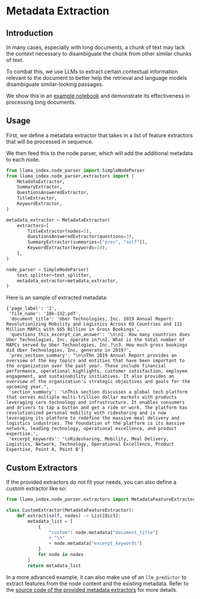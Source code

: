 # Metadata Extraction


## Introduction
In many cases, especially with long documents, a chunk of text may lack the context necessary to disambiguate the chunk from other similar chunks of text. 

To combat this, we use LLMs to extract certain contextual information relevant to the document to better help the retrieval and language models disambiguate similar-looking passages.

We show this in an [example notebook](https://github.com/jerryjliu/llama_index/blob/main/examples/metadata_extraction/MetadataExtractionSEC.ipynb) and demonstrate its effectiveness in processing long documents.

## Usage

First, we define a metadata extractor that takes in a list of feature extractors that will be processed in sequence.

We then feed this to the node parser, which will add the additional metadata to each node.
```python
from llama_index.node_parser import SimpleNodeParser
from llama_index.node_parser.extractors import (
    MetadataExtractor,
    SummaryExtractor,
    QuestionsAnsweredExtractor,
    TitleExtractor,
    KeywordExtractor,
)

metadata_extractor = MetadataExtractor(
    extractors=[
        TitleExtractor(nodes=5),
        QuestionsAnsweredExtractor(questions=3),
        SummaryExtractor(summaries=["prev", "self"]),
        KeywordExtractor(keywords=10),
    ],
)

node_parser = SimpleNodeParser(
    text_splitter=text_splitter,
    metadata_extractor=metadata_extractor,
)
```

Here is an sample of extracted metadata:

```
{'page_label': '2',
 'file_name': '10k-132.pdf',
 'document_title': 'Uber Technologies, Inc. 2019 Annual Report: Revolutionizing Mobility and Logistics Across 69 Countries and 111 Million MAPCs with $65 Billion in Gross Bookings',
 'questions_this_excerpt_can_answer': '\n\n1. How many countries does Uber Technologies, Inc. operate in?\n2. What is the total number of MAPCs served by Uber Technologies, Inc.?\n3. How much gross bookings did Uber Technologies, Inc. generate in 2019?',
 'prev_section_summary': "\n\nThe 2019 Annual Report provides an overview of the key topics and entities that have been important to the organization over the past year. These include financial performance, operational highlights, customer satisfaction, employee engagement, and sustainability initiatives. It also provides an overview of the organization's strategic objectives and goals for the upcoming year.",
 'section_summary': '\nThis section discusses a global tech platform that serves multiple multi-trillion dollar markets with products leveraging core technology and infrastructure. It enables consumers and drivers to tap a button and get a ride or work. The platform has revolutionized personal mobility with ridesharing and is now leveraging its platform to redefine the massive meal delivery and logistics industries. The foundation of the platform is its massive network, leading technology, operational excellence, and product expertise.',
 'excerpt_keywords': '\nRidesharing, Mobility, Meal Delivery, Logistics, Network, Technology, Operational Excellence, Product Expertise, Point A, Point B'}
```

## Custom Extractors

If the provided extractors do not fit your needs, you can also define a custom extractor like so:
```python
from llama_index.node_parser.extractors import MetadataFeatureExtractor

class CustomExtractor(MetadataFeatureExtractor):
    def extract(self, nodes) -> List[Dict]:
        metadata_list = [
            {
                "custom": node.metadata["document_title"]
                + "\n"
                + node.metadata["excerpt_keywords"]
            }
            for node in nodes
        ]
        return metadata_list
```

In a more advanced example, it can also make use of an `llm_predictor` to extract features from the node content and the existing metadata. Refer to the [source code of the provided metadata extractors](https://github.com/jerryjliu/llama_index/blob/main/llama_index/node_parser/extractors/metadata_extractors.py) for more details.